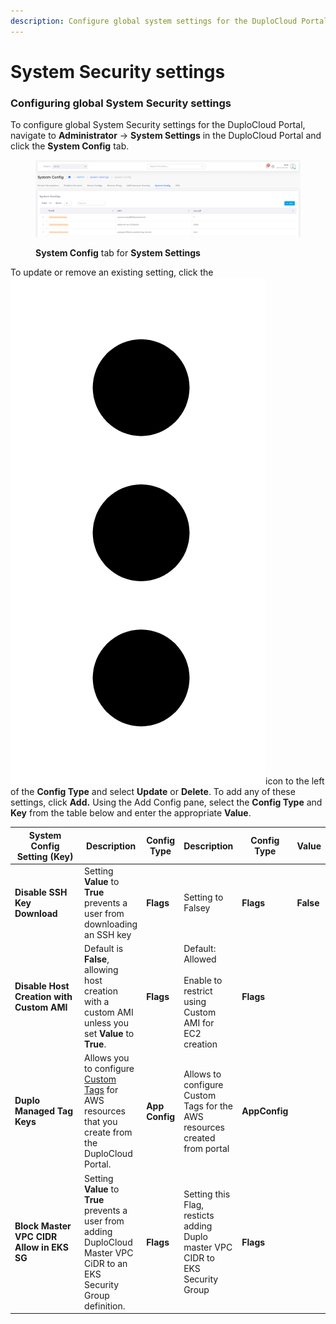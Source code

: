 ```yaml
---
description: Configure global system settings for the DuploCloud Portal
---
```


# System Security settings

### Configuring global System Security settings

To configure global System Security settings for the DuploCloud Portal, navigate to **Administrator** -> **System Settings** in the DuploCloud Portal and click the **System Config** tab.

<figure><img src="../../.gitbook/assets/systemconfig.png" alt=""><figcaption><p><strong>System Config</strong> tab for <strong>System Settings</strong></p></figcaption></figure>

To update or remove an existing setting, click the <img src="../../.gitbook/assets/Kabab_three_Vertical_dots (13).png" alt="" data-size="line">icon to the left of the **Config Type** and select **Update** or **Delete**. To add any of these settings, click **Add.** Using the Add Config pane, select the **Config Type** and **Key** from the table below and enter the appropriate **Value**.

<table><thead><tr><th width="358">System Config Setting  (Key)</th><th>Description</th><th>Config Type</th><th data-hidden>Description</th><th data-hidden>Config Type</th><th data-hidden>Value</th></tr></thead><tbody><tr><td><strong>Disable SSH Key Download</strong> </td><td>Setting <strong>Value</strong> to <strong>True</strong> prevents a user from downloading an SSH key</td><td><strong>Flags</strong></td><td>Setting to Falsey</td><td><strong>Flags</strong></td><td><strong>False</strong></td></tr><tr><td><strong>Disable Host Creation with Custom AMI</strong> </td><td>Default is <strong>False</strong>, allowing host creation with a custom AMI unless you set <strong>Value</strong> to <strong>True</strong>.</td><td><strong>Flags</strong></td><td>Default: Allowed<br><br>Enable to restrict using Custom AMI for EC2 creation</td><td><strong>Flags</strong></td><td></td></tr><tr><td><strong>Duplo Managed Tag Keys</strong></td><td>Allows you to configure <a href="../use-cases/custom-resource-tags.md">Custom Tags</a> for AWS resources that you create from the DuploCloud Portal.</td><td><strong>App Config</strong></td><td>Allows to configure Custom Tags for the AWS resources created from portal</td><td><strong>AppConfig</strong></td><td></td></tr><tr><td><strong>Block Master VPC CIDR Allow in EKS SG</strong></td><td>Setting <strong>Value</strong> to <strong>True</strong> prevents a user from adding DuploCloud Master VPC CiDR to an EKS Security Group definition.</td><td><strong>Flags</strong></td><td>Setting  this Flag, resticts adding Duplo master VPC CIDR to EKS Security Group</td><td><strong>Flags</strong></td><td></td></tr></tbody></table>
